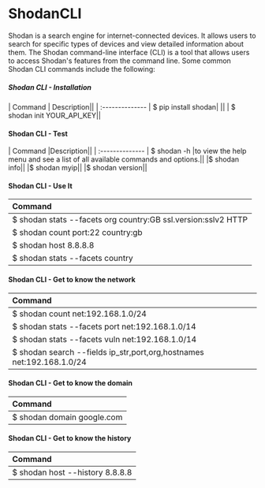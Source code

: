 # ShodanCLI

Shodan is a search engine for internet-connected devices. It allows users to search for specific types of devices and view detailed information about them. The Shodan command-line interface (CLI) is a tool that allows users to access Shodan's features from the command line. Some common Shodan CLI commands include the following:

##### Shodan CLI - Installation
| Command     | Description||
| :-------------- 
|  $ pip install shodan| ||
| $ shodan init YOUR_API_KEY||

#### Shodan CLI - Test
| Command     |Description||
| :-------------- 
| $ shodan -h |to view the help menu and see a list of all available commands and options.||
|$ shodan info||
|$ shodan myip||
|$ shodan version||

#### Shodan CLI - Use It
| Command     |
| :-------------- 
|$ shodan stats --facets org country:GB ssl.version:sslv2 HTTP|
|$ shodan count port:22 country:gb|
|$ shodan host 8.8.8.8|
|$ shodan stats --facets country|org apache|

#### Shodan CLI - Get to know the network
| Command     |
| :-------------- 
|$ shodan count net:192.168.1.0/24|
|$ shodan stats --facets port net:192.168.1.0/14|
|$ shodan stats --facets vuln net:192.168.1.0/14|
|$ shodan search --fields ip_str,port,org,hostnames net:192.168.1.0/24|

#### Shodan CLI - Get to know the domain
| Command     |
| :-------------- 
|$ shodan domain google.com|

#### Shodan CLI - Get to know the history
| Command     |
| :-------------- 
|$ shodan host --history 8.8.8.8|
